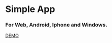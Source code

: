 # Simple App

### For Web, Android, Iphone and Windows.

[DEMO](https://demoapp-c2638.firebaseapp.com)
